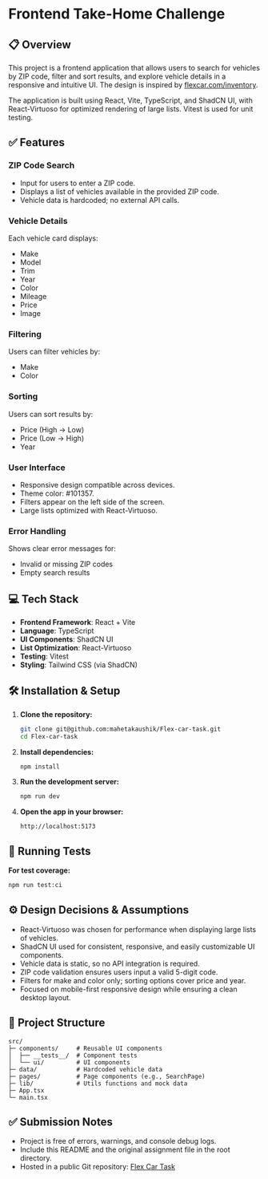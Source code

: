 # Frontend Take-Home Challenge

## 📋 Overview

This project is a frontend application that allows users to search for vehicles by ZIP code, filter and sort results, and explore vehicle details in a responsive and intuitive UI. The design is inspired by [flexcar.com/inventory](https://flexcar.com/inventory).

The application is built using React, Vite, TypeScript, and ShadCN UI, with React-Virtuoso for optimized rendering of large lists. Vitest is used for unit testing.

## ✅ Features

### ZIP Code Search

- Input for users to enter a ZIP code.
- Displays a list of vehicles available in the provided ZIP code.
- Vehicle data is hardcoded; no external API calls.

### Vehicle Details

Each vehicle card displays:

- Make
- Model
- Trim
- Year
- Color
- Mileage
- Price
- Image

### Filtering

Users can filter vehicles by:

- Make
- Color

### Sorting

Users can sort results by:

- Price (High → Low)
- Price (Low → High)
- Year

### User Interface

- Responsive design compatible across devices.
- Theme color: #101357.
- Filters appear on the left side of the screen.
- Large lists optimized with React-Virtuoso.

### Error Handling

Shows clear error messages for:

- Invalid or missing ZIP codes
- Empty search results

## 💻 Tech Stack

- **Frontend Framework**: React + Vite
- **Language**: TypeScript
- **UI Components**: ShadCN UI
- **List Optimization**: React-Virtuoso
- **Testing**: Vitest
- **Styling**: Tailwind CSS (via ShadCN)

## 🛠️ Installation & Setup

1. **Clone the repository:**

   ```bash
   git clone git@github.com:mahetakaushik/Flex-car-task.git
   cd Flex-car-task

   ```

2. **Install dependencies:**

   ```bash
   npm install
   ```

3. **Run the development server:**

   ```bash
   npm run dev
   ```

4. **Open the app in your browser:**
   ```
   http://localhost:5173
   ```

## 🧪 Running Tests

**For test coverage:**

```bash
npm run test:ci
```

## ⚙️ Design Decisions & Assumptions

- React-Virtuoso was chosen for performance when displaying large lists of vehicles.
- ShadCN UI used for consistent, responsive, and easily customizable UI components.
- Vehicle data is static, so no API integration is required.
- ZIP code validation ensures users input a valid 5-digit code.
- Filters for make and color only; sorting options cover price and year.
- Focused on mobile-first responsive design while ensuring a clean desktop layout.

## 📂 Project Structure

```
src/
├─ components/     # Reusable UI components
│  ├── __tests__/  # Component tests
│  └── ui/         # UI components
├─ data/           # Hardcoded vehicle data
├─ pages/          # Page components (e.g., SearchPage)
├─ lib/            # Utils functions and mock data
├─ App.tsx
└─ main.tsx
```

## ✅ Submission Notes

- Project is free of errors, warnings, and console debug logs.
- Include this README and the original assignment file in the root directory.
- Hosted in a public Git repository: [Flex Car Task](https://flex-car-task.vercel.app/)
